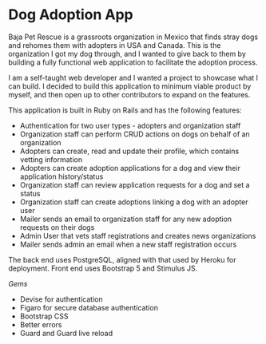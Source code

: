 # Dog Adoption App

Baja Pet Rescue is a grassroots organization in Mexico that finds stray dogs and rehomes them with adopters in USA and Canada. This is the organization I got my dog through, and I wanted to give back to them by building a fully functional web application to facilitate the adoption process.

I am a self-taught web developer and I wanted a project to showcase what I can build. I decided to  build this application to minimum viable product by myself, and then open up to other contributors to expand on the features. 

This application is built in Ruby on Rails and has the following features:
* Authentication for two user types - adopters and organization staff
* Organization staff can perform CRUD actions on dogs on behalf of an organization
* Adopters can create, read and update their profile, which contains vetting information
* Adopters can create adoption applications for a dog and view their application history/status
* Organization staff can review application requests for a dog and set a status
* Organization staff can create adoptions linking a dog with an adopter user
* Mailer sends an email to organization staff for any new adoption requests on their dogs
* Admin User that vets staff registrations and creates news organizations
* Mailer sends admin an email when a new staff registration occurs

The back end uses PostgreSQL, aligned with that used by Heroku for deployment.
Front end uses Bootstrap 5 and Stimulus JS.

*Gems*
* Devise for authentication
* Figaro for secure database authentication
* Bootstrap CSS
* Better errors
* Guard and Guard live reload
